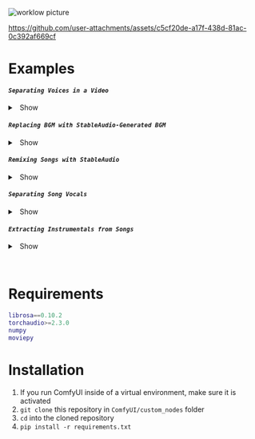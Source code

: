 ![worklow picture](https://github.com/christian-byrne/audio-separation-nodes-comfyui/blob/demo-files/wiki/pics/Selection_016.png?raw=true)

https://github.com/user-attachments/assets/c5cf20de-a17f-438d-81ac-0c392af669cf

# Examples

#### _`Separating Voices in a Video`_

<details>

<summary> &nbsp; Show </summary>

> [!NOTE]
>
> In order to load videos into the LoadAudio Node, change [this line](https://github.com/comfyanonymous/ComfyUI/blob/faa57430b0ff882275b1afcf6610e8e9f8a5929b/comfy_extras/nodes_audio.py#L185) in your Comfy install to include the video's extension (e.g., `.mp4`)

[workflow.json](./example_workflows/Isolate%20Vocals%20from%20Video.json)

https://github.com/user-attachments/assets/c5af418e-7137-4c36-b86e-3352cf558ea8

</details>

#### _`Replacing BGM with StableAudio-Generated BGM`_

<details>
  
<summary> &nbsp; Show </summary>

> [!NOTE]
>
> In order to load videos into the LoadAudio Node, change [this line](https://github.com/comfyanonymous/ComfyUI/blob/faa57430b0ff882275b1afcf6610e8e9f8a5929b/comfy_extras/nodes_audio.py#L185) in your Comfy install to include the video's extension (e.g., `.mp4`)

You can use this to replace copyrighted BGM in a video with new BGM. You can set the denoise low, so that the new BGM is still stimilar to the original.

[workflow json](./example_workflows/Replace%20BGM%20with%20Stable-Audio-Generated%20Music.json)

https://github.com/user-attachments/assets/a7d5656b-5f8b-439a-936f-6ebb6a0d538a

</details>

#### _`Remixing Songs with StableAudio`_

<details>

<summary> &nbsp; Show </summary>

- [workflow json](./example_workflows/Remix%20Song.json)
- [example output (audio file) with embedded workflow](https://github.com/christian-byrne/audio-separation-nodes-comfyui/raw/refs/heads/demo-files/wiki/examples/ComfyUI_temp_iaepj_00001_.flac)
- [example output (audio file) with embedded workflow](https://github.com/christian-byrne/audio-separation-nodes-comfyui/raw/refs/heads/demo-files/wiki/examples/ComfyUI_00002_.flac)

</details>

#### _`Separating Song Vocals`_

<details>

<summary> &nbsp; Show </summary>

[workflow.json](./example_workflows/Isolate%20Vocals%20from%20Audio.json)

https://github.com/user-attachments/assets/c5cf20de-a17f-438d-81ac-0c392af669cf

</details>

#### _`Extracting Instrumentals from Songs`_

<details>

<summary> &nbsp; Show </summary>

- [workflow json](./example_workflows/Extract%20Instrumental%20from%20Song.json)

</details>

&nbsp;

# Requirements

```m
librosa==0.10.2
torchaudio>=2.3.0
numpy
moviepy
```

# Installation

1. If you run ComfyUI inside of a virtual environment, make sure it is activated
1. `git clone` this repository in `ComfyUI/custom_nodes` folder
1. `cd` into the cloned repository
1. `pip install -r requirements.txt`
